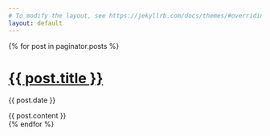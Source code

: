 ```yaml
---
# To modify the layout, see https://jekyllrb.com/docs/themes/#overriding-theme-defaults
layout: default
---
```





<!-- This loops through the paginated posts -->
{% for post in paginator.posts %}
  <h1><a href="{{ post.url }}">{{ post.title }}</a></h1>
  <p class="author">
    <span class="date">{{ post.date }}</span>
  </p>
  <div class="content">
    {{ post.content }}
  </div>
{% endfor %}


<!-- 
{% for page in site.posts %}
{% include articles.html %}
{% endfor %} -->